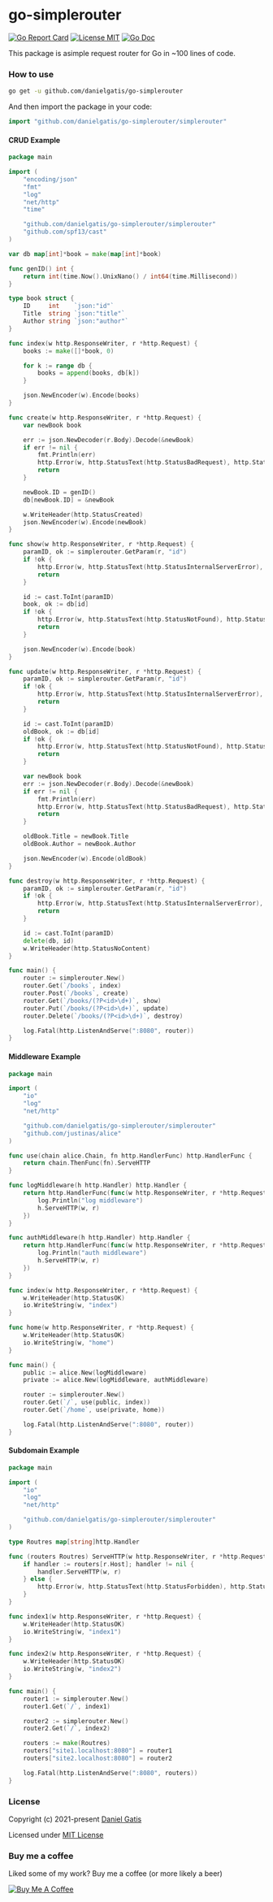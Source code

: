 # go-simplerouter

[![Go Report Card](https://goreportcard.com/badge/github.com/danielgatis/go-simplerouter?style=flat-square)](https://goreportcard.com/report/github.com/danielgatis/go-simplerouter)
[![License MIT](https://img.shields.io/badge/license-MIT-blue.svg)](https://raw.githubusercontent.com/danielgatis/go-simplerouter/master/LICENSE)
[![Go Doc](https://img.shields.io/badge/godoc-reference-blue.svg?style=flat-square)](https://godoc.org/github.com/danielgatis/go-simplerouter)

This package is asimple request router for Go in ~100 lines of code.

### How to use

```bash
go get -u github.com/danielgatis/go-simplerouter
```

And then import the package in your code:

```go
import "github.com/danielgatis/go-simplerouter/simplerouter"
```

#### CRUD Example

```go
package main

import (
	"encoding/json"
	"fmt"
	"log"
	"net/http"
	"time"

	"github.com/danielgatis/go-simplerouter/simplerouter"
	"github.com/spf13/cast"
)

var db map[int]*book = make(map[int]*book)

func genID() int {
	return int(time.Now().UnixNano() / int64(time.Millisecond))
}

type book struct {
	ID     int    `json:"id"`
	Title  string `json:"title"`
	Author string `json:"author"`
}

func index(w http.ResponseWriter, r *http.Request) {
	books := make([]*book, 0)

	for k := range db {
		books = append(books, db[k])
	}

	json.NewEncoder(w).Encode(books)
}

func create(w http.ResponseWriter, r *http.Request) {
	var newBook book

	err := json.NewDecoder(r.Body).Decode(&newBook)
	if err != nil {
		fmt.Println(err)
		http.Error(w, http.StatusText(http.StatusBadRequest), http.StatusBadRequest)
		return
	}

	newBook.ID = genID()
	db[newBook.ID] = &newBook

	w.WriteHeader(http.StatusCreated)
	json.NewEncoder(w).Encode(newBook)
}

func show(w http.ResponseWriter, r *http.Request) {
	paramID, ok := simplerouter.GetParam(r, "id")
	if !ok {
		http.Error(w, http.StatusText(http.StatusInternalServerError), http.StatusInternalServerError)
		return
	}

	id := cast.ToInt(paramID)
	book, ok := db[id]
	if !ok {
		http.Error(w, http.StatusText(http.StatusNotFound), http.StatusNotFound)
		return
	}

	json.NewEncoder(w).Encode(book)
}

func update(w http.ResponseWriter, r *http.Request) {
	paramID, ok := simplerouter.GetParam(r, "id")
	if !ok {
		http.Error(w, http.StatusText(http.StatusInternalServerError), http.StatusInternalServerError)
		return
	}

	id := cast.ToInt(paramID)
	oldBook, ok := db[id]
	if !ok {
		http.Error(w, http.StatusText(http.StatusNotFound), http.StatusNotFound)
		return
	}

	var newBook book
	err := json.NewDecoder(r.Body).Decode(&newBook)
	if err != nil {
		fmt.Println(err)
		http.Error(w, http.StatusText(http.StatusBadRequest), http.StatusBadRequest)
		return
	}

	oldBook.Title = newBook.Title
	oldBook.Author = newBook.Author

	json.NewEncoder(w).Encode(oldBook)
}

func destroy(w http.ResponseWriter, r *http.Request) {
	paramID, ok := simplerouter.GetParam(r, "id")
	if !ok {
		http.Error(w, http.StatusText(http.StatusInternalServerError), http.StatusInternalServerError)
		return
	}

	id := cast.ToInt(paramID)
	delete(db, id)
	w.WriteHeader(http.StatusNoContent)
}

func main() {
	router := simplerouter.New()
	router.Get(`/books`, index)
	router.Post(`/books`, create)
	router.Get(`/books/(?P<id>\d+)`, show)
	router.Put(`/books/(?P<id>\d+)`, update)
	router.Delete(`/books/(?P<id>\d+)`, destroy)

	log.Fatal(http.ListenAndServe(":8080", router))
}

```

#### Middleware Example

```go
package main

import (
	"io"
	"log"
	"net/http"

	"github.com/danielgatis/go-simplerouter/simplerouter"
	"github.com/justinas/alice"
)

func use(chain alice.Chain, fn http.HandlerFunc) http.HandlerFunc {
	return chain.ThenFunc(fn).ServeHTTP
}

func logMiddleware(h http.Handler) http.Handler {
	return http.HandlerFunc(func(w http.ResponseWriter, r *http.Request) {
		log.Println("log middleware")
		h.ServeHTTP(w, r)
	})
}

func authMiddleware(h http.Handler) http.Handler {
	return http.HandlerFunc(func(w http.ResponseWriter, r *http.Request) {
		log.Println("auth middleware")
		h.ServeHTTP(w, r)
	})
}

func index(w http.ResponseWriter, r *http.Request) {
	w.WriteHeader(http.StatusOK)
	io.WriteString(w, "index")
}

func home(w http.ResponseWriter, r *http.Request) {
	w.WriteHeader(http.StatusOK)
	io.WriteString(w, "home")
}

func main() {
	public := alice.New(logMiddleware)
	private := alice.New(logMiddleware, authMiddleware)

	router := simplerouter.New()
	router.Get(`/`, use(public, index))
	router.Get(`/home`, use(private, home))

	log.Fatal(http.ListenAndServe(":8080", router))
}
```

#### Subdomain Example

```go
package main

import (
	"io"
	"log"
	"net/http"

	"github.com/danielgatis/go-simplerouter/simplerouter"
)

type Routres map[string]http.Handler

func (routers Routres) ServeHTTP(w http.ResponseWriter, r *http.Request) {
	if handler := routers[r.Host]; handler != nil {
		handler.ServeHTTP(w, r)
	} else {
		http.Error(w, http.StatusText(http.StatusForbidden), http.StatusForbidden)
	}
}

func index1(w http.ResponseWriter, r *http.Request) {
	w.WriteHeader(http.StatusOK)
	io.WriteString(w, "index1")
}

func index2(w http.ResponseWriter, r *http.Request) {
	w.WriteHeader(http.StatusOK)
	io.WriteString(w, "index2")
}

func main() {
	router1 := simplerouter.New()
	router1.Get(`/`, index1)

	router2 := simplerouter.New()
	router2.Get(`/`, index2)

	routers := make(Routres)
	routers["site1.localhost:8080"] = router1
	routers["site2.localhost:8080"] = router2

	log.Fatal(http.ListenAndServe(":8080", routers))
}
```

### License

Copyright (c) 2021-present [Daniel Gatis](https://github.com/danielgatis)

Licensed under [MIT License](./LICENSE)

### Buy me a coffee
Liked some of my work? Buy me a coffee (or more likely a beer)

<a href="https://www.buymeacoffee.com/danielgatis" target="_blank"><img src="https://bmc-cdn.nyc3.digitaloceanspaces.com/BMC-button-images/custom_images/orange_img.png" alt="Buy Me A Coffee" style="height: auto !important;width: auto !important;"></a>
